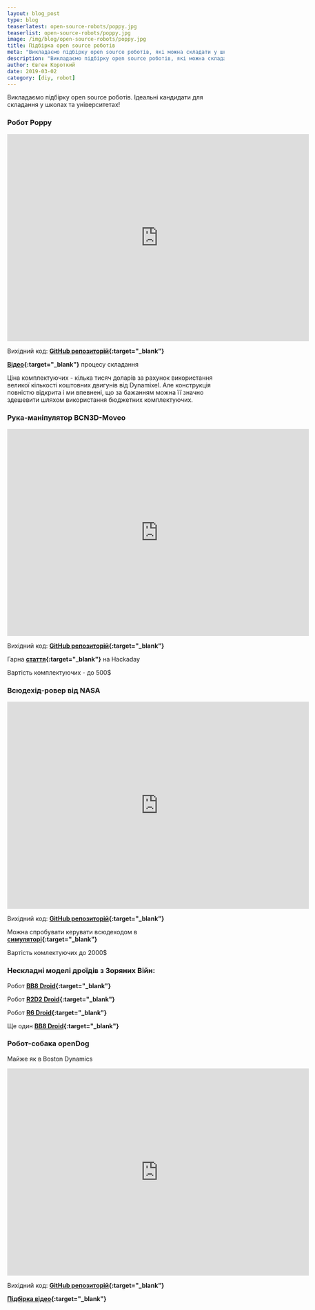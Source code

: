 ```yaml
---
layout: blog_post
type: blog
teaserlatest: open-source-robots/poppy.jpg
teaserlist: open-source-robots/poppy.jpg
image: /img/blog/open-source-robots/poppy.jpg
title: Підбірка open source роботів
meta: "Викладаємо підбірку open source роботів, які можна складати у школах та університетах"
description: "Викладаємо підбірку open source роботів, які можна складати у школах та університетах"
author: Євген Короткий
date: 2019-03-02 
category: [diy, robot]
---
```


Викладаємо підбірку open source роботів. Ідеальні кандидати для складання у школах та університетах! <br>

### Робот Poppy

<iframe src="https://www.youtube.com/embed/P15V3UwmXnc" width="700" height="480" frameborder="0" allowfullscreen=""> </iframe>

Вихідний код: **[GitHub репозиторій](https://github.com/poppy-project/poppy-humanoid){:target="_blank"}**

**[Відео](https://www.youtube.com/watch?v=RqyVt9m4pCg){:target="_blank"}** процесу складання <br>

Ціна комплектуючих - кілька тисяч доларів за рахунок використання великої кількості коштовних двигунів від Dynamixel. Але конструкція повністю відкрита і ми впевнені, що за бажанням можна її значно здешевити шляхом використання бюджетних комплектуючих. <br>

### Рука-маніпулятор BCN3D-Moveo

<iframe src="https://www.youtube.com/embed/9RbIFXAsA4c" width="700" height="480" frameborder="0" allowfullscreen=""> </iframe>

Вихідний код: **[GitHub репозиторій](https://github.com/BCN3D/BCN3D-Moveo){:target="_blank"}** 

Гарна  **[стаття](https://hackaday.io/project/3800-3d-printable-robot-arm){:target="_blank"}** на Hackaday

Вартість комплектуючих - до 500$

### Всюдехід-ровер від NASA

<iframe src="https://www.youtube.com/embed/RmY0xhPJdXA" width="700" height="480" frameborder="0" allowfullscreen=""> </iframe>

Вихідний код: **[GitHub репозиторій](https://github.com/nasa-jpl/open-source-rover){:target="_blank"}**

Можна спробувати керувати всюдеходом в **[симуляторі](https://opensourcerover.jpl.nasa.gov){:target="_blank"}** 

Вартість комлектуючих до 2000$

### Нескладні моделі дроїдів з Зоряних Війн:

Робот **[BB8 Droid](https://www.instructables.com/id/DIY-Life-Size-Phone-Controlled-BB8-Droid){:target="_blank"}**

Робот **[R2D2 Droid](https://www.instructables.com/id/HI-R2D2-Make-a-3D-Print-Talking-R2D2-Robot){:target="_blank"}**

Робот **[R6 Droid](http://www.xrobots.co.uk/category/r6-droid/){:target="_blank"}**

Ще один **[BB8 Droid](http://www.xrobots.co.uk/category/bb8/){:target="_blank"}** 

### Робот-собака openDog

Майже як в Boston Dynamics

<iframe src="https://www.youtube.com/embed/4MGZvcd0xxc" width="700" height="480" frameborder="0" allowfullscreen=""> </iframe>

Вихідний код: **[GitHub репозиторій](https://github.com/XRobots/openDog){:target="_blank"}**

**[Підбірка відео](https://www.youtube.com/watch?v=0BoPoWF_FwY&list=PLpwJoq86vov_PkA0bla0eiUTsCAPi_mZf){:target="_blank"}** 
